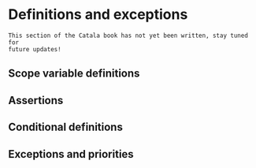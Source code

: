 # Definitions and exceptions

~~~admonish danger title="Work in progress"
This section of the Catala book has not yet been written, stay tuned for
future updates!
~~~


## Scope variable definitions

## Assertions

## Conditional definitions

## Exceptions and priorities
